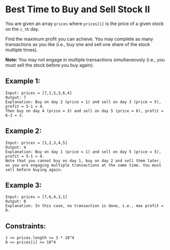 # Best Time to Buy and Sell Stock II
You are given an array ```prices``` where ```prices[i]``` is the price of a given stock on the ```i_th``` day.

Find the maximum profit you can achieve. You may complete as many transactions as you like (i.e., buy one and sell one share of the stock multiple times).

**Note:** You may not engage in multiple transactions simultaneously (i.e., you must sell the stock before you buy again).



## Example 1:
```
Input: prices = [7,1,5,3,6,4]
Output: 7
Explanation: Buy on day 2 (price = 1) and sell on day 3 (price = 5), profit = 5-1 = 4.
Then buy on day 4 (price = 3) and sell on day 5 (price = 6), profit = 6-3 = 3.
```
## Example 2:
```
Input: prices = [1,2,3,4,5]
Output: 4
Explanation: Buy on day 1 (price = 1) and sell on day 5 (price = 5), profit = 5-1 = 4.
Note that you cannot buy on day 1, buy on day 2 and sell them later, as you are engaging multiple transactions at the same time. You must sell before buying again.
```
## Example 3:
```
Input: prices = [7,6,4,3,1]
Output: 0
Explanation: In this case, no transaction is done, i.e., max profit = 0.
```
## Constraints:
```
1 <= prices.length <= 3 * 10^4
0 <= prices[i] <= 10^4
```